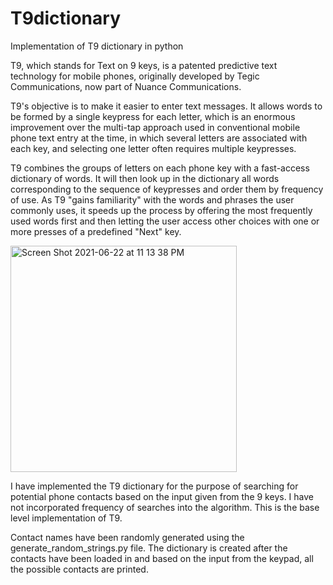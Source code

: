 # T9dictionary
Implementation of T9 dictionary in python

T9, which stands for Text on 9 keys, is a patented predictive text technology for mobile phones, originally developed by Tegic Communications, now part of Nuance Communications.

T9's objective is to make it easier to enter text messages. It allows words to be formed by a single keypress for each letter, which is an enormous improvement over the multi-tap approach used in conventional mobile phone text entry at the time, in which several letters are associated with each key, and selecting one letter often requires multiple keypresses.

T9 combines the groups of letters on each phone key with a fast-access dictionary of words. It will then look up in the dictionary all words corresponding to the sequence of keypresses and order them by frequency of use. As T9 "gains familiarity" with the words and phrases the user commonly uses, it speeds up the process by offering the most frequently used words first and then letting the user access other choices with one or more presses of a predefined "Next" key.

<img width="362" alt="Screen Shot 2021-06-22 at 11 13 38 PM" src="https://user-images.githubusercontent.com/54487818/123029701-85a73f00-d3af-11eb-8938-f7d90f042716.png">

I have implemented the T9 dictionary for the purpose of searching for potential phone contacts based on the input given from the 9 keys. I have not incorporated frequency of searches into the algorithm. This is the base level implementation of T9. 

Contact names have been randomly generated using the generate_random_strings.py file. The dictionary is created after the contacts have been loaded in and based on the input from the keypad, all the possible contacts are printed.
